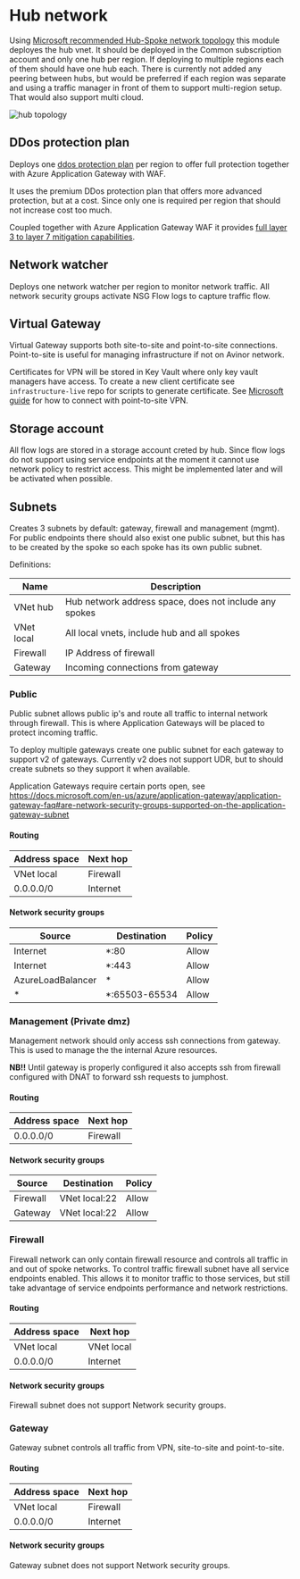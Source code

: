 # Hub network

Using [Microsoft recommended Hub-Spoke network topology](https://docs.microsoft.com/en-us/azure/architecture/reference-architectures/hybrid-networking/hub-spoke) this module deployes the hub vnet. It should be deployed in the Common subscription account and only one hub per region. If deploying to multiple regions each of them should have one hub each. There is currently not added any peering between hubs, but would be preferred if each region was separate and using a traffic manager in front of them to support multi-region setup. That would also support multi cloud.

![hub topology](../../../docs/images/hub-network.png)

## DDos protection plan

Deploys one [ddos protection plan](https://docs.microsoft.com/en-us/azure/virtual-network/ddos-protection-overview) per region to offer full protection together with Azure Application Gateway with WAF.

It uses the premium DDos protection plan that offers more advanced protection, but at a cost. Since only one is required per region that should not increase cost too much.

Coupled together with Azure Application Gateway WAF it provides [full layer 3 to layer 7 mitigation capabilities](https://docs.microsoft.com/en-us/azure/virtual-network/ddos-protection-overview#types-of-ddos-attacks-that-ddos-protection-standard-mitigates).

## Network watcher

Deploys one network watcher per region to monitor network traffic. All network security groups activate NSG Flow logs to capture traffic flow.

## Virtual Gateway

Virtual Gateway supports both site-to-site and point-to-site connections. Point-to-site is useful for managing infrastructure if not on Avinor network.

Certificates for VPN will be stored in Key Vault where only key vault managers have access. To create a new client certificate see `infrastructure-live` repo for scripts to generate certificate. See [Microsoft guide](https://docs.microsoft.com/en-us/azure/vpn-gateway/point-to-site-vpn-client-configuration-azure-cert) for how to connect with point-to-site VPN.

## Storage account

All flow logs are stored in a storage account creted by hub. Since flow logs do not support using service endpoints at the moment it cannot use network policy to restrict access. This might be implemented later and will be activated when possible.

## Subnets

Creates 3 subnets by default: gateway, firewall and management (mgmt). For public endpoints there should also exist one public subnet, but this has to be created by the spoke so each spoke has its own public subnet.

Definitions:

| Name       | Description |
|------------|-------------|
| VNet hub   | Hub network address space, does not include any spokes
| VNet local | All local vnets, include hub and all spokes
| Firewall   | IP Address of firewall
| Gateway    | Incoming connections from gateway

### Public

Public subnet allows public ip's and route all traffic to internal network through firewall. This is where Application Gateways will be placed to protect incoming traffic.

To deploy multiple gateways create one public subnet for each gateway to support v2 of gateways. Currently v2 does not support UDR, but to should create subnets so they support it when available.

Application Gateways require certain ports open, see https://docs.microsoft.com/en-us/azure/application-gateway/application-gateway-faq#are-network-security-groups-supported-on-the-application-gateway-subnet

#### Routing

| Address space | Next hop |
|---------------|----------|
| VNet local    | Firewall |
| 0.0.0.0/0     | Internet |

#### Network security groups

| Source            | Destination   | Policy |
|-------------------|---------------|--------|
| Internet          | *:80          | Allow  |
| Internet          | *:443         | Allow  |
| AzureLoadBalancer | *             | Allow  |
| *                 | *:65503-65534 | Allow  |

### Management (Private dmz)

Management network should only access ssh connections from gateway. This is used to manage the the internal Azure resources.

**NB!!** Until gateway is properly configured it also accepts ssh from firewall configured with DNAT to forward ssh requests to jumphost.

#### Routing

| Address space | Next hop |
|---------------|----------|
| 0.0.0.0/0     | Firewall |

#### Network security groups

| Source            | Destination   | Policy |
|-------------------|---------------|--------|
| Firewall          | VNet local:22 | Allow  |
| Gateway           | VNet local:22 | Allow  |

### Firewall

Firewall network can only contain firewall resource and controls all traffic in and out of spoke networks. To control traffic firewall subnet have all service endpoints enabled. This allows it to monitor traffic to those services, but still take advantage of service endpoints performance and network restrictions.

#### Routing

| Address space | Next hop   |
|---------------|------------|
| VNet local    | VNet local |
| 0.0.0.0/0     | Internet   |

#### Network security groups

Firewall subnet does not support Network security groups.

### Gateway

Gateway subnet controls all traffic from VPN, site-to-site and point-to-site.

#### Routing

| Address space | Next hop   |
|---------------|------------|
| VNet local    | Firewall |
| 0.0.0.0/0     | Internet   |

#### Network security groups

Gateway subnet does not support Network security groups.